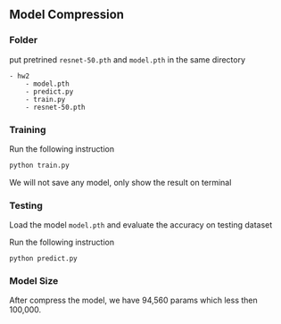 ## Model Compression 


### Folder

put pretrined `resnet-50.pth` and `model.pth` in the same directory
```
- hw2
    - model.pth
    - predict.py
    - train.py
    - resnet-50.pth
```

### Training

Run the following instruction

```bash
python train.py
```

We will not save any model, only show the result on terminal

### Testing

Load the model `model.pth` and evaluate the accuracy on testing dataset

Run the following instruction

```
python predict.py
```

### Model Size

After compress the model, we have 94,560 params which less then 100,000.

